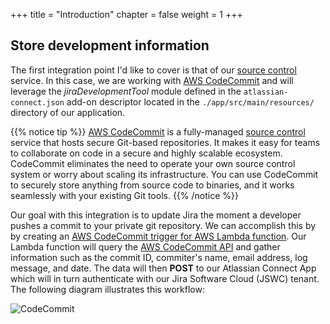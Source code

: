+++
title = "Introduction"
chapter = false
weight = 1
+++

## Store development information

The first integration point I'd like to cover is that of our [source control](https://aws.amazon.com/devops/source-control/) service. In this case, we are working with [AWS CodeCommit](https://aws.amazon.com/codecommit/) and will leverage the *jiraDevelopmentTool* module defined in the `atlassian-connect.json` add-on descriptor located in the `./app/src/main/resources/` directory of our application.

{{% notice tip %}}
[AWS CodeCommit](https://aws.amazon.com/codecommit/) is a fully-managed [source control](https://aws.amazon.com/devops/source-control/) service that hosts secure Git-based repositories. It makes it easy for teams to collaborate on code in a secure and highly scalable ecosystem. CodeCommit eliminates the need to operate your own source control system or worry about scaling its infrastructure. You can use CodeCommit to securely store anything from source code to binaries, and it works seamlessly with your existing Git tools.
{{% /notice %}}

Our goal with this integration is to update Jira the moment a developer pushes a commit to your private git repository. We can accomplish this by by creating an [AWS CodeCommit trigger for AWS Lambda function](https://docs.aws.amazon.com/codecommit/latest/userguide/how-to-notify-lambda.html). Our Lambda function will query the [AWS CodeCommit API](https://docs.aws.amazon.com/codecommit/latest/APIReference/Welcome.html) and gather information such as the commit ID, commiter's name, email address, log message, and date. The data will then **POST** to our Atlassian Connect App which will in turn authenticate with our Jira Software Cloud (JSWC) tenant. The following diagram illustrates this workflow:

![CodeCommit](/images/codecommit-01.png)